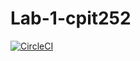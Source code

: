 # Lab-1-cpit252
[![CircleCI](https://dl.circleci.com/status-badge/img/gh/Nawaf9529/Lab-1-cpit252/tree/main.svg?style=svg)](https://dl.circleci.com/status-badge/redirect/gh/Nawaf9529/Lab-1-cpit252/tree/main)
